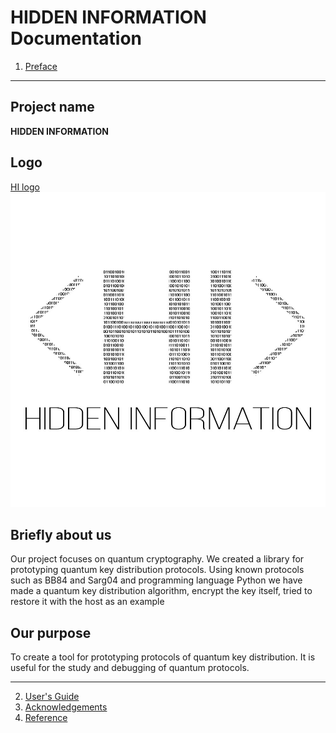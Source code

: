 # HIDDEN INFORMATION Documentation

1. [Preface](preface.md)
***

## Project name
**HIDDEN INFORMATION**

## Logo
[HI logo](https://github.com/AnastasiaKhrabraya/HI/blob/master/docs/img/coding-hidden-inf.jpg "HI logo")
![](img/coding-hidden-inf.jpg)

## Briefly about us
Our project focuses on quantum cryptography. We created a library for  prototyping quantum key distribution protocols. Using known protocols such as BB84 and Sarg04 and programming language Python we have made a quantum key distribution algorithm, encrypt the key itself, tried to restore it with the host as an example

## Our purpose
To create a tool for prototyping protocols of quantum key distribution. It is useful for the study and debugging of quantum protocols.

***

2. [User's Guide](guide.md)
3. [Acknowledgements](thanks.md)
4. [Reference](ref.md)
